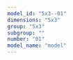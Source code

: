 ```yaml
---
model_id: "5x3--01"
dimensions: "5x3"
group: "5x3"
subgroup: ""
number: "01"
model_name: "model"
---
```


